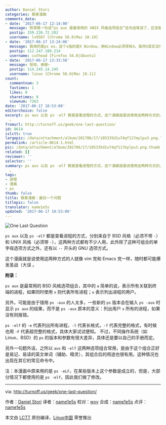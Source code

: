 ```yaml
---
author: Daniel Stori
categories: 极客漫画
comments_data:
- date: '2017-06-17 12:14:00'
  message: 附录第一句话“ps aux 是最常用的 UNIX 风格选项组合”这句话笔误了，应该是BSD风格
  postip: 159.226.72.202
  username: lx9507 [Chrome 58.0|Mac 10.10]
- date: '2017-06-17 13:24:06'
  message: 我用的是ps ex，这个x指的是X Window，用Window必须得有X。虽然X其实没什么用处。
  postip: 112.247.189.214
  username: cuthead [Firefox 54.0|Ubuntu]
- date: '2017-06-17 13:33:58'
  message: 哈哈，谢谢~
  postip: 114.245.14.245
  username: linux [Chrome 58.0|Mac 10.11]
count:
  commentnum: 3
  favtimes: 1
  likes: 0
  sharetimes: 0
  viewnum: 7263
date: '2017-06-17 10:53:00'
editorchoice: false
excerpt: ps aux 以及 ps -elf 都是查看进程的方式，这个漫画就是说使用这两种方式的人就像 vim 党和 Emacs 党一样，随时都可能爆发圣战（大误
  。
fromurl: http://turnoff.us/geek/one-last-question/
id: 8614
islctt: true
largepic: /data/attachment/album/201706/17/105335d1u74qf117mylpu3.png.large.jpg
permalink: /article-8614-1.html
pic: /data/attachment/album/201706/17/105335d1u74qf117mylpu3.png.thumb.jpg
related: []
reviewer: ''
selector: ''
summary: ps aux 以及 ps -elf 都是查看进程的方式，这个漫画就是说使用这两种方式的人就像 vim 党和 Emacs 党一样，随时都可能爆发圣战（大误
  。
tags:
- 进程
- 漫画
- ps
thumb: false
title: 极客漫画：最后一个问题
titlepic: false
translator: name1e5s
updated: '2017-06-17 10:53:00'
---
```


![One Last Question](/data/attachment/album/201706/17/105335d1u74qf117mylpu3.png)


`ps aux` 以及 `ps -elf` 都是查看进程的方式，分别来自于 BSD 风格（必须不带 `-`）和 UNIX 风格（必须带 `-`），这两种方式都有不少人用，此外除了这种可组合的单字母选项方式之外，还有以 `--` 开头的 GNU 选项方式。


这个漫画就是说使用这两种方式的人就像 vim 党和 Emacs 党一样，随时都可能爆发圣战（大误 。


**附录：**


`ps aux` 是最常用的 BSD 风格选项组合，其中的 `a` 简单的说，表示所有关联到终端的进程，如果同时使用 `x` 则代表所有进程；`u` 表示列出进程的用户。


另外，可能是由于错用 `ps -aux` 的人太多，一些新的 `ps` 版本会在输入 `ps -aux` 时显示 `ps aux` 的结果，而不是 `ps -aux` 原本的意义：列出用户 `x` 所有的进程，如果没有则报错。


`ps -elf` 的 `-e` 代表列出所有进程，`-l` 代表长格式，`-f` 代表完整的格式，有时候也用 `-F` 代表超完整的格式，具体大家试试便知。 不过，不同操作系统（如 Linux、BSD）的 `ps` 的版本和参数有很大差异，具体还是要以自己的手册而定。


另外一句题外话，之所以 `aux` 和 `-elf` 这两种选项组合常用，是由于这个组合正好是易记、易读的英文单词（辅助、精灵），其组合后的用途也很有用。这种情况也出现在其它的常见命令中。


注：本漫画中原来用的是 `ps -eLF`，在某些版本上这个参数是成立的，但是，大部分情况下都使用的是 `ps -elf`，因此我们做了修改。




---


via: <http://turnoff.us/geek/one-last-question/>


作者：[Daniel Stori](http://turnoff.us/about/) 译者：[name1e5s](https://github.com/name1e5s) 校对：[wxy](https://github.com/wxy) 合成：[name1e5s](https://github.com/name1e5s) 点评：[name1e5s](https://github.com/name1e5s)


本文由 [LCTT](https://github.com/LCTT/TranslateProject) 原创编译，[Linux中国](https://linux.cn/) 荣誉推出